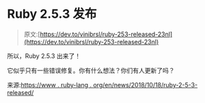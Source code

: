 # Ruby 2.5.3 发布

> 原文:[https://dev.to/vinibrsl/ruby-253-released-23nl](https://dev.to/vinibrsl/ruby-253-released-23nl)

所以，Ruby 2.5.3 出来了！

它似乎只有一些错误修复。你有什么想法？你们有人更新了吗？

来源:[https://www . ruby-lang . org/en/news/2018/10/18/ruby-2-5-3-released/](https://www.ruby-lang.org/en/news/2018/10/18/ruby-2-5-3-released/)